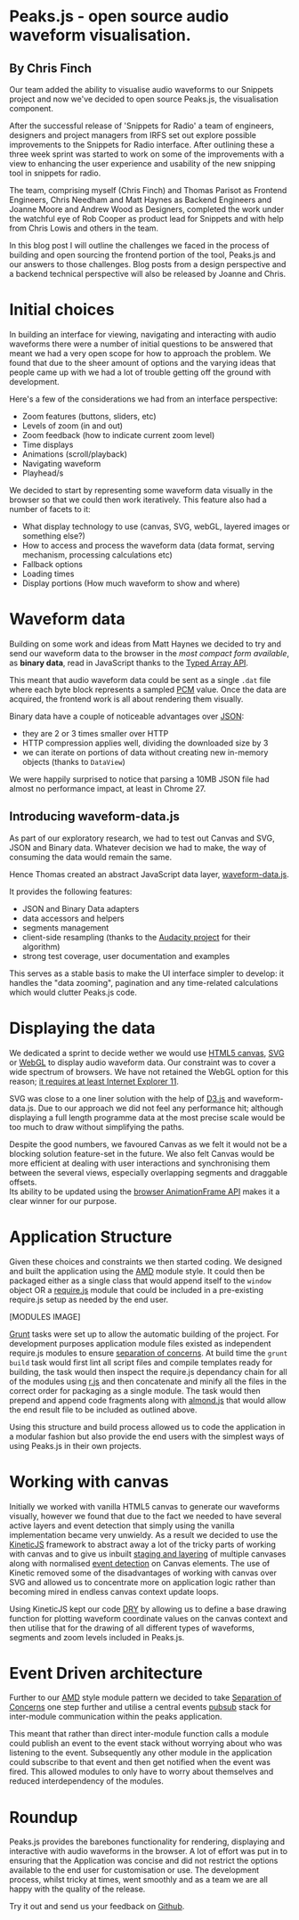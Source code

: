 # Peaks.js - open source audio waveform visualisation.

## By Chris Finch

Our team added the ability to visualise audio waveforms to our Snippets project and now we've decided to open source Peaks.js, the visualisation component.

After the successful release of 'Snippets for Radio' a team of engineers, designers and project managers from IRFS set out explore possible improvements to the Snippets for Radio interface. After outlining these a three week sprint was started to work on some of the improvements with a view to enhancing the user experience and usability of the new snipping tool in snippets for radio.

The team, comprising myself (Chris Finch) and Thomas Parisot as Frontend Engineers, Chris Needham and Matt Haynes as Backend Engineers and Joanne Moore and Andrew Wood as Designers, completed the work under the watchful eye of Rob Cooper as product lead for Snippets and with help from Chris Lowis and others in the team.

In this blog post I will outline the challenges we faced in the process of building and open sourcing the frontend portion of the tool, Peaks.js and our answers to those challenges. Blog posts from a design perspective and a backend technical perspective will also be released by Joanne and Chris.

# Initial choices

In building an interface for  viewing, navigating and interacting with audio waveforms there were a number of initial questions to be answered that meant we had a very open scope for how to approach the problem. We found that due to the sheer amount of options and the varying ideas that people came up with we had a lot of trouble getting off the ground with development.

Here's a few of the considerations we had from an interface perspective:

- Zoom features  (buttons, sliders, etc)
- Levels of zoom (in and out)
- Zoom feedback (how to indicate current zoom level)
- Time displays
- Animations (scroll/playback)
- Navigating waveform
- Playhead/s

We decided to start by representing some waveform data visually in the browser so that we could then work iteratively. This feature also had a number of facets to it:

- What display technology to use (canvas, SVG, webGL, layered images or something else?)
- How to access and process the waveform data (data format, serving mechanism, processing calculations etc)
- Fallback options
- Loading times
- Display portions (How much waveform to show and where)

# Waveform data

Building on some work and ideas from Matt Haynes we decided to try and send our waveform data to the browser in the *most compact form available*, as **binary data**, read in JavaScript thanks to the [Typed Array API](https://developer.mozilla.org/en-US/docs/Web/JavaScript/Typed_arrays).

This meant that audio waveform data could be sent as a single `.dat` file where each byte block represents a sampled [PCM](http://en.wikipedia.org/wiki/Pulse-code_modulation) value. Once the data are acquired, the frontend work is all about rendering them visually.

Binary data have a couple of noticeable advantages over [JSON](http://json.org/):
* they are 2 or 3 times smaller over HTTP
* HTTP compression applies well, dividing the downloaded size by 3
* we can iterate on portions of data without creating new in-memory objects (thanks to `DataView`)

We were happily surprised to notice that parsing a 10MB JSON file had almost no performance impact, at least in Chrome 27.

## Introducing waveform-data.js

As part of our exploratory research, we had to test out Canvas and SVG, JSON and Binary data. Whatever decision we had to make, the way of consuming the data would remain the same.

Hence Thomas created an abstract JavaScript data layer, [waveform-data.js](https://github.com/bbcrd/waveform-data.js).

It provides the following features:
* JSON and Binary Data adapters
* data accessors and helpers
* segments management
* client-side resampling (thanks to the [Audacity project](http://audacity.sourceforge.net/) for their algorithm)
* strong test coverage, user documentation and examples

This serves as a stable basis to make the UI interface simpler to develop: it handles the "data zooming", pagination and any time-related calculations which would clutter Peaks.js code.

# Displaying the data

We dedicated a sprint to decide wether we would use [HTML5 canvas](http://diveintohtml5.info/canvas.html), [SVG](http://en.wikipedia.org/wiki/Scalable_Vector_Graphics) or [WebGL](http://www.khronos.org/webgl/) to display audio waveform data. Our constraint was to cover a wide spectrum of browsers.
We have not retained the WebGL option for this reason; [it requires at least Internet Explorer 11](http://caniuse.com/#feat=webgl).

SVG was close to a one liner solution with the help of [D3.js](http://d3js.org/) and waveform-data.js. Due to our approach we did not feel any performance hit; although displaying a full length programme data at the most precise scale would be too much to draw without simplifying the paths.

Despite the good numbers, we favoured Canvas as we felt it would not be a blocking solution feature-set in the future. We also felt Canvas would be more efficient at dealing with user interactions and synchronising them between the several views, especially overlapping segments and draggable offsets.  
Its ability to be updated using the [browser AnimationFrame API](https://developer.mozilla.org/en-US/docs/Web/API/window.requestAnimationFrame) makes it a clear winner for our purpose.

# Application Structure

Given these choices and constraints we then started coding. We designed and built the application using the [AMD](http://en.wikipedia.org/wiki/Asynchronous_module_definition) module style. It could then be packaged either as a single class that would append itself to the `window` object OR a [require.js](http://requirejs.org) module that could be included in a pre-existing require.js setup as needed by the end user.

[MODULES IMAGE]

[Grunt](http://gruntjs.com/) tasks were set up to allow the automatic building of the project. For development purposes application module files existed as independent require.js modules to ensure [separation of concerns](http://en.wikipedia.org/wiki/Separation_of_concerns). At build time the `grunt build` task would first lint all script files and compile templates ready for building, the task would then inspect the require.js dependancy chain for all of the modules using [r.js](http://requirejs.org/docs/optimization.html) and then concatenate and minify all the files in the correct order for packaging as a single module. The task would then prepend and append code fragments along with [almond.js](https://github.com/jrburke/almond) that would allow the end result file to be included as outlined above.

Using this structure and build process allowed us to code the application in a modular fashion but also provide the end users with the simplest ways of using Peaks.js in their own projects.

# Working with canvas

Initially we worked with vanilla HTML5 canvas to generate our waveforms visually, however we found that due to the fact we needed to have several active layers and event detection that simply using the vanilla implementation became very unwieldy. As a result we decided to use the [KineticJS](https://github.com/ericdrowell/KineticJS/) framework to abstract away a lot of the tricky parts of working with canvas and to give us inbuilt [staging and layering](http://www.html5canvastutorials.com/kineticjs/html5-canvas-shape-layering-with-kineticjs/) of multiple canvases along with normalised [event detection](http://www.html5canvastutorials.com/kineticjs/html5-canvas-path-mouseover/) on Canvas elements. The use of Kinetic removed some of the disadvantages of working with canvas over SVG and allowed us to concentrate more on application logic rather than becoming mired in endless canvas context update loops.

Using KineticJS kept our code [DRY](http://en.wikipedia.org/wiki/Don't_repeat_yourself) by allowing us to define a base drawing function for plotting waveform coordinate values on the canvas context and then utilise that for the drawing of all different types of waveforms, segments and zoom levels included in Peaks.js.

# Event Driven architecture

Further to our [AMD](http://en.wikipedia.org/wiki/Asynchronous_module_definition) style module pattern we decided to take [Separation of Concerns](http://en.wikipedia.org/wiki/Separation_of_concerns) one step further and utilise a central events [pubsub](http://en.wikipedia.org/wiki/PubSub) stack for inter-module communication within the peaks application.

This meant that rather than direct inter-module function calls a module could publish an event to the event stack without worrying about who was listening to the event. Subsequently any other module in the application could subscribe to that event and then get notified when the event was fired. This allowed modules to only have to worry about themselves and reduced interdependency of the modules.

# Roundup

Peaks.js provides the barebones functionality for rendering, displaying and interactive with audio waveforms in the browser. A lot of effort was put in to ensuring that the Application was concise and did not restrict the options available to the end user for customisation or use. The development process, whilst tricky at times, went smoothly and as a team we are all happy with the quality of the release.

Try it out and send us your feedback on [Github](http://URL.TO/PROJECT).
